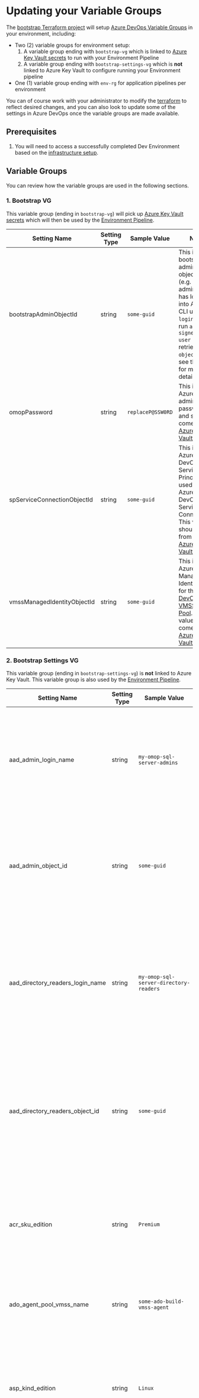 # Updating your Variable Groups

The [bootstrap Terraform project](/infra/terraform/bootstrap/README.md/#setup-azure-devops) will setup [Azure DevOps Variable Groups](https://docs.microsoft.com/en-us/azure/devops/pipelines/library/variable-groups?msclkid=ae56333ca94a11ec876141a976a04b73&view=azure-devops&tabs=yaml) in your environment, including:

* Two (2) variable groups for environment setup:
    1. A variable group ending with `bootstrap-vg` which is linked to [Azure Key Vault secrets](https://docs.microsoft.com/en-us/azure/devops/pipelines/library/variable-groups?view=azure-devops&tabs=yaml#link-secrets-from-an-azure-key-vault) to run with your Environment Pipeline
    2. A variable group ending with `bootstrap-settings-vg` which is **not** linked to Azure Key Vault to configure running your Environment pipeline
* One (1) variable group ending with `env-rg` for application pipelines per environment

You can of course work with your administrator to modify the [terraform](/infra/terraform/bootstrap/main.tf) to reflect desired changes, and you can also look to update some of the settings in Azure DevOps once the variable groups are made available.

## Prerequisites

1. You will need to access a successfully completed Dev Environment based on the [infrastructure setup](/infra/README.md).

## Variable Groups

You can review how the variable groups are used in the following sections.

### 1. Bootstrap VG

This variable group (ending in `bootstrap-vg`) will pick up [Azure Key Vault secrets](https://docs.microsoft.com/en-us/azure/devops/pipelines/library/variable-groups?view=azure-devops&tabs=yaml#link-secrets-from-an-azure-key-vault) which will then be used by the [Environment Pipeline](/pipelines/README.md/#environment-pipeline).

| Setting Name | Setting Type | Sample Value | Notes |
|--|--|--|--|
| bootstrapAdminObjectId | string | `some-guid` | This is the bootstrap admin object_id (e.g. the administrator has logged into Azure CLI using `az login` and can run `az ad signed-in-user show` to retrieve their `object_id`, see the [docs](https://docs.microsoft.com/en-us/cli/azure/ad/signed-in-user?msclkid=079fdfb0a97711ec81390314e3967d78&view=azure-cli-latest) for more details). |
| omopPassword | string | `replaceP@SSW0RD` | This is the Azure SQL administrative password, and should come from an [Azure Key Vault Secret](https://docs.microsoft.com/en-us/azure/key-vault/secrets/about-secrets?msclkid=887f3060a97711ecac7382204b3ea023). |
| spServiceConnectionObjectId | string | `some-guid` | This is the Azure DevOps Service Principal used for the Azure DevOps Service Connection.  This value should come from an [Azure Key Vault Secret](https://docs.microsoft.com/en-us/azure/key-vault/secrets/about-secrets?msclkid=887f3060a97711ecac7382204b3ea023).  |
| vmssManagedIdentityObjectId | string | `some-guid` | This is the Azure VMSS Managed Identity used for the [Azure DevOps VMSS Agent Pool](/infra/terraform/bootstrap/README.md/#setup-azure-devops).  This value should come from an [Azure Key Vault Secret](https://docs.microsoft.com/en-us/azure/key-vault/secrets/about-secrets?msclkid=887f3060a97711ecac7382204b3ea023).  |

### 2. Bootstrap Settings VG

This variable group (ending in `bootstrap-settings-vg`) is **not** linked to Azure Key Vault.  This variable group is also used by the [Environment Pipeline](/pipelines/README.md/#environment-pipeline).

| Setting Name | Setting Type | Sample Value | Notes |
|--|--|--|--|
| aad_admin_login_name | string | `my-omop-sql-server-admins` | This is the Azure AD Group name that will be added as an [Azure SQL Server AD Administrator](https://docs.microsoft.com/en-us/azure/azure-sql/database/authentication-aad-configure?msclkid=79f8d6b2a97811ec80227a313d713490&tabs=azure-powershell).  This Azure AD group should be provisioned by your administrator. |
| aad_admin_object_id | string | `some-guid` | This is the Azure AD Group Object Id that will be added as an [Azure SQL Server AD Administrator](https://docs.microsoft.com/en-us/azure/azure-sql/database/authentication-aad-configure?msclkid=79f8d6b2a97811ec80227a313d713490&tabs=azure-powershell).  This Azure AD group should be provisioned by your administrator. |
| aad_directory_readers_login_name | string | `my-omop-sql-server-directory-readers` | This is the Azure AD Group name that will be assigned [Directory Reader for your Azure SQL Server Managed Identity](https://docs.microsoft.com/en-us/azure/azure-sql/database/authentication-aad-directory-readers-role-tutorial#add-azure-sql-managed-identity-to-the-group).  This Azure AD group should be provisioned by your administrator. |
| aad_directory_readers_object_id | string | `some-guid` | This is the Azure AD Group Object Id that will be assigned [Directory Reader for your Azure SQL Server Managed Identity](https://docs.microsoft.com/en-us/azure/azure-sql/database/authentication-aad-directory-readers-role-tutorial#add-azure-sql-managed-identity-to-the-group).  This Azure AD group should be provisioned by your administrator. |
| acr_sku_edition | string | `Premium` | This is the SKU for your [Azure Container Registry](https://docs.microsoft.com/en-us/azure/container-registry/container-registry-skus?msclkid=a5537ec1aa1111eca1ac128561448abb) in your [Environment](/infra/terraform/omop/README.md).  The default is `Premium` as this SKU supports networking rules. |
| ado_agent_pool_vmss_name | string | `some-ado-build-vmss-agent` | This is the name of your [Azure VMSS](https://docs.microsoft.com/en-us/azure/devops/pipelines/agents/scale-set-agents?view=azure-devops) used for Azure DevOps, see the notes for [more details](#adoagentpoolvmssname) |
| asp_kind_edition | string | `Linux` | This is the Operating System for your [Azure App Service Plan](https://docs.microsoft.com/en-us/azure/app-service/overview-hosting-plans) in your [Environment](/infra/terraform/omop/README.md), and the default is `Linux` to host the [broadsea-webtools container](/apps/broadsea-webtools/README.md). |
| asp_sku_tier | string | `PremiumV2` |  This is the tier for your [Azure App Service Plan](https://docs.microsoft.com/en-us/azure/app-service/overview-hosting-plans) in your [Environment](/infra/terraform/omop/README.md), and the default is `PremiumV2`. |
| asp_sku_size | string | `P2V2` | This is the size for your [Azure App Service Plan](https://docs.microsoft.com/en-us/azure/app-service/overview-hosting-plans) in your [Environment](/infra/terraform/omop/README.md), and the default is `P2V2`. |
| azure_service_connection_name | string | `sp-omop-service-connection` | This is the name of your [Azure DevOps Service Connection](https://docs.microsoft.com/en-us/azure/devops/pipelines/library/service-endpoints?view=azure-devops&tabs=yaml) for your Azure DevOps project. |
| cdr_vocab_container_name | string | `vocabularies` | The name of the blob container in the CDR storage account that will be used for vocabulary file uploads for your [Environment](/infra/terraform/omop/README.md).  The default is `vocabularies`. |
| environment | string | `dev` | This is the designated environment (from your [bootstrap Terraform project](/infra/terraform/bootstrap/README.md/#step-1-update-terraformtfvars)), see the notes for [more details](#environment). |
| location | string | `westus3` | This is the location for the bootstrap resource group for your TF environment and will be used for your [Environment](/infra/terraform/omop/README.md).  The default is `westus3`. |
| omop_db_size | string | `100` | This is the size in Gb for your [Azure SQL Server](https://docs.microsoft.com/en-us/azure/azure-sql/database/resource-limits-vcore-single-databases) in your [Environment](/infra/terraform/omop/README.md). |
| omop_db_sku | string | `GP_Gen5_2` | This is the SKU for your [Azure SQL Server](https://docs.microsoft.com/en-us/azure/azure-sql/database/resource-limits-vcore-single-databases) in your [Environment](/infra/terraform/omop/README.md). |
| prefix | string | `sharing` | This is the prefix for your environment (from your [bootstrap Terraform project](/infra/terraform/bootstrap/README.md/#step-1-update-terraformtfvars)), see the notes for [more details](#prefix). |
| tf_approval_environment | string | `omop-tf-apply-environment` | This is the name of your `terraform apply` [Azure DevOps Environment](https://docs.microsoft.com/en-us/azure/devops/pipelines/process/environments?view=azure-devops) for your Azure DevOps project. |
| tf_plan_environment | string | `omop-tf-apply-environment` | This is the name of your `terraform plan` [Azure DevOps Environment](https://docs.microsoft.com/en-us/azure/devops/pipelines/process/environments?view=azure-devops) for your Azure DevOps project. |
| tf_state_filename | string | `terraform.tfstate` | This is the name of your [Terraform State file in Azure Storage](https://docs.microsoft.com/en-us/azure/developer/terraform/store-state-in-azure-storage?tabs=azure-cli). |
| tf_storage_account_name | string | `sometfstatesa` | This is the name of your Azure Storage account which has your [Terraform State file](https://docs.microsoft.com/en-us/azure/developer/terraform/store-state-in-azure-storage?tabs=azure-cli). |
| tf_storage_container_name | string | `some-statefile-container` | This is the container name in your Azure Storage account which has your [Terraform State file](https://docs.microsoft.com/en-us/azure/developer/terraform/store-state-in-azure-storage?tabs=azure-cli). |
| tf_storage_region | string | `westus3` | This is the region for your Azure Storage account which has your [Terraform State file](https://docs.microsoft.com/en-us/azure/developer/terraform/store-state-in-azure-storage?tabs=azure-cli). |
| tf_storage_resource_group | string | `some-ado-bootstrap-omop-rg` | This is the [bootstrap resource group](/infra/terraform/bootstrap/README.md/#setup-azure-bootstrap-resource-group) name for your Azure Storage account which has your [Terraform State file](https://docs.microsoft.com/en-us/azure/developer/terraform/store-state-in-azure-storage?tabs=azure-cli). |

### 3. Environment VG

The following variables are included through the [bootstrap Terraform project](/infra/terraform/bootstrap/README.md/#setup-azure-devops) which should be used by your pipelines (e.g. [vocabulary build pipeline](/pipelines/README.md/#vocabulary-build-pipeline), [vocabulary release pipeline](/pipelines/README.md/#vocabulary-release-pipeline), [broadsea build pipeline](/pipelines/README.md/#broadsea-build-pipeline), and [broadsea release pipeline](/pipelines/README.md/#broadsea-release-pipeline)).

| Setting Name | Setting Type | Sample Value | Notes |
|--|--|--|--|
| adoAgentPoolVMSSName | string | `some-ado-build-agent-vmss` | This is the name of the Azure Virtual Machine Scale Set used for the Azure DevOps Agent Pool, see [where to find it](#adoagentpoolvmssname). |
| adoVMSSBuildAgentPoolName | string | `some-ado-build-agent-vmss-pool` | This is the name of the Azure Virtual Machine Scale Set used for the Azure DevOps Agent Pool, see [where to find it](#adovmssbuildagentpoolname). |
| appSvcName | string | `my-app-service` | This is the name of the Azure App Service for Broadsea, see [where to find it](#appsvcname). |
| appSvcRg | string | `my-rg-CI` | This is the Resource Group name which hosts the Azure App Service, see [where to find it](#appsvcrg). |
| broadseaBuildPipelineName | string | `Broadsea Build Pipeline` | This is the default name for the [Broadsea Build Pipeline](/pipelines/README.md/#broadsea-build-pipeline) after you import the pipeline with the [bootstrap Terraform project](/infra/terraform/bootstrap/README.md/#setup-azure-devops). |
| broadseaReleasePipelineName | string | `Broadsea Release Pipeline` | This is the default name for the [Broadsea Release Pipeline](/pipelines/README.md/#broadsea-release-pipeline) after you import the pipeline with the [bootstrap Terraform project](/infra/terraform/bootstrap/README.md/#setup-azure-devops). |
| cdmSchema | string | `dbo` | This is the CDM schema used.  For more details you can [check the notes](#cdmschema). |
| cdmVersion | string | `5.3.1` | This is the CDM Version used.  For more details you can [check the notes](#cdmversion).|
| containerRegistry | string | `my-container-registry` | This is the Azure Container Registry Name, see [where to find it](#containerregistry). |
| dSVocabularyBlobStorageName | string | `DSVocabularyBlobStorage` | Set to `DSVocabularyBlobStorage` which should match the name of the external data source mapped in Azure SQL.  If the name of the external data source is different, use the appropriate value.  See [where to find it](#dsvocabularyblobstoragename) |
| environment | string | `dev` | This is the designated environment (from your [bootstrap Terraform project](/infra/terraform/bootstrap/README.md/#step-1-update-terraformtfvars)), see the notes for [more details](#environment). |
| prefix | string | `sharing` | This is the prefix for your environment (from your [bootstrap Terraform project](/infra/terraform/bootstrap/README.md/#step-1-update-terraformtfvars)), see the notes for [more details](#prefix). |
| resultsSchema | string | `webapi` | This is the webapi schema used.  For more details you can [check the notes](#resultsschema). |
| serviceConnection | string | `my-service-connection` | This is the name of the Azure DevOps Service Connection to the Azure Subscription, see the notes for [more details](#serviceconnection). |
| sqlServerDbName | string | `my-sql-server-db` | This is the name of the Azure SQL Server DB, see [where to find it](#sqlserverdbname). |
| sqlServerName | string | `my-sql-server` | This is the logical Azure SQL Server Name, see [where to find it](#sqlservername). |
| storageAccount | string | `sharingdevomopsa` | Set to `sharingdevomopsa` which should match the name of the storage account used by the [dSVocabularyBlobStorageName](#dsvocabularyblobstoragename) in Azure SQL.  See [where to find it](#storageaccount) |
| syntheaSchema | string | `synthea` | This is the synthea schema used.  For more details you can [check the notes](#syntheaschema). |
| syntheaVersion | string | `2.7.0` | This is the synthea version used.  For more details you can [check the notes](#syntheaversion). |
| vocabSchema | string | `dbo` | This is the vocab schema used.  For more details you can [check the notes](#vocabschema). |
| vocabulariesContainerPath | string | `vocabularies/19-AUG-2021` | This is path in the Azure Storage account where the vocabularies to load can be found, see [where to find it](#vocabulariescontainerpath).  For example, if the vocabulary file `CONCEPT.csv` is stored under `vocabularies/19-AUG-2021/CONCEPT.csv` then you would want to use `vocabularies/19-AUG-2021` as the value.  Further note that the file names and file paths are case sensitive. |
| vocabularyBuildPipelineId | string | `21` | This is the Azure DevOps Build definition id for your [vocabulary build pipeline](/pipelines/README.md/#vocabulary-build-pipeline) after it is imported through the [bootstrap Terraform project](/infra/terraform/bootstrap/README.md/#setup-azure-devops). |
| vocabularyBuildPipelineName | string | `Vocabulary Build Pipeline` | This is the Azure DevOps Build Pipeline name for your [vocabulary build pipeline](/pipelines/README.md/#vocabulary-build-pipeline) after it is imported through the [bootstrap Terraform project](/infra/terraform/bootstrap/README.md/#setup-azure-devops).  The default is `Vocabulary Build Pipeline` |
| vocabularyReleasePipelineName | string | `Vocabulary Release Pipeline` | This is the Azure DevOps Build Pipeline name for your [vocabulary release pipeline](/pipelines/README.md/#vocabulary-release-pipeline) after it is imported through the [bootstrap Terraform project](/infra/terraform/bootstrap/README.md/#setup-azure-devops).  The default is `Vocabulary Release Pipeline` |
| vocabularyVersion | string | `19-AUG-2021` | This is the vocabulary version path in the Azure Storage account container where the vocabularies to load can be found, see [where to find it](#vocabularyversion).  For example, if the vocabulary file `CONCEPT.csv` is stored under `vocabularies/19-AUG-2021/CONCEPT.csv` then you would want to use `19-AUG-2021` as the value.  Further note that the file names and file paths are case sensitive. |
| webapiSources | string | https://my-app-service.azurewebsites.net/WebAPI/source | This is the endpoint for working with WebAPI, see [where to find it](#webapisources). |

## Details for the Variable Values

These are notes on where to find the values to supply to your variable groups to reflect your environment settings.

### adoAgentPoolVMSSName

> Also known as `ado_agent_pool_vmss_name` for your [environment pipeline](/pipelines/README.md/#environment-pipeline).

1. Check your Azure DevOps project settings and navigate to your Azure DevOps Agent pools which is using your [Azure VMSS](https://docs.microsoft.com/en-us/azure/devops/pipelines/agents/scale-set-agents?view=azure-devops)

![Azure Devops Agent Pool VMSS Name](/docs/media/azure_devops_agent_pool_vmss_name.png)

### adoVMSSBuildAgentPoolName

1. Check your Azure DevOps project settings and navigate to your Azure DevOps Agent pools which is using your [Azure VMSS](https://docs.microsoft.com/en-us/azure/devops/pipelines/agents/scale-set-agents?view=azure-devops)

![Azure Devops VMSS Agent Pool Name](/docs/media/azure_devops_vmss_agent_pool_name.png)

### appSvcName

1. You can check your Resource Group and get the name of your Azure App Service for your environment.
    * You can also filter the resources and search for `app service`

![Azure App Service Name](/docs/media/azure_app_service_name.png)

### appSvcRg

1. You can check your Resource Group which contains your Azure App Service for your environment.

![Azure App Service RG Name](/docs/media/azure_app_service_rg_name.png)

### cdmSchema

1. `cdmSchema` should be set to `dbo` as a default value.  If the CDM is populated in a different schema in Azure SQL you should update the value to the new schema name.

### cdmVersion

1. `cdmVersion` should be set to `5.3.1` as a default value.  This value reflects the [CDM 5.3.1](https://github.com/OHDSI/CommonDataModel/blob/v5.3.1/Sql%20Server/OMOP%20CDM%20sql%20server%20ddl.txt) schema populated in Azure SQL.

### containerRegistry

1. You can check your Resource Group and get the name of your Azure Container Registry for your environment.
    * You can also filter the resources and search for `container registry`:

![Azure Container registry name](/docs/media/azure_container_registry_name.png)

### dSVocabularyBlobStorageName

1. Connect to Azure SQL in your environment
    * Confirm that you have set up your data source in Azure SQL, which should be covered through the prior step to [create your MI credential and setup your data source](/sql/README.md/#vocabulary-notes)

2. This value should correspond with your [Post_TF_Deploy script](/sql/scripts/Post_TF_Deploy.sql) used by the [Vocabulary Build Pipeline](/pipelines/README.md/#vocabulary-build-pipeline) and the [Vocabulary Release Pipeline](/pipelines/README.md/#vocabulary-release-pipeline):

```sql
    -- The name of the Data source is DSVocabularyBlobStorage
    CREATE EXTERNAL DATA SOURCE DSVocabularyBlobStorage
    ...
```

### environment

1. This is a designation that you will set in your [bootstrap Terraform project](/infra/terraform/bootstrap/README.md/#step-1-update-terraformtfvars) which can indicate the environment as part of the naming convention for your OHDSI on Azure resources.  For example, your OMOP resource group could be named `sharing-dev-omop-rg` if your [prefix](#prefix) is `sharing` and your `environment` is `dev`.

### prefix

1. This is a designation that you will set in your [bootstrap Terraform project](/infra/terraform/bootstrap/README.md/#step-1-update-terraformtfvars) which can indicate the prefix as part of the naming convention for your OHDSI on Azure resources.  For example, your OMOP resource group could be named `sharing-dev-omop-rg` if your `prefix` is `sharing` and your [environment](#environment) is `dev`.

### resultsSchema

1. `resultsSchema` should be set to `webApi` as a default value.  Having a separate schema for the `webApi` objects in Azure SQL is advisable.

### serviceConnection

1. Check your Azure DevOps project settings and navigate to the service connections
    * If you have rights to view your service connection, you should find one which matches with your environment, e.g. `my-service-connection`.

![Service Connection Name](/docs/media/azure_devops_service_connection_name.png)

### sqlServerDbName

1. You can check your Resource Group and get the name of your Azure SQL Server DB for your environment.
    * You can also filter the resources and search for `SQL DB`:

![Azure SQL Server DB Name](/docs/media/azure_sql_server_db_name.png)

### sqlServerName

1. You can check your Resource Group and get the name of your Azure SQL Server for your environment.
    * You can also filter the resources and search for `SQL Server`:

![Azure SQL Server Name](/docs/media/azure_sql_server_name.png)

### storageAccount

1. Connect to your RG in the Azure Portal
    * Check for the storage account which holds your vocabulary

![Vocabulary Azure Storage Account Name](/docs/media/azure_storage_account_name.png)

### syntheaSchema

1. `syntheaSchema` should be set to `synthea` as a default value.  Having a separate schema for the `synthea` objects in Azure SQL is advisable.
a.  This is also used as part of the [Broadsea Release Pipelines](/pipelines/README.md/#broadsea-release-pipeline) to generate the synthea-based population in Azure SQL.

### syntheaVersion

1. `syntheaVersion` should be set to `2.7.0` as a default value.  See [Synthea documentation](https://github.com/OHDSI/ETL-Synthea#step-by-step-example).

### vocabSchema

1. `vocabSchema` should be set to `dbo` as a default value.  If the vocabulary is populated in a different schema in Azure SQL you should update the value to the new schema name.

### vocabulariesContainerPath

1. Open your Azure Storage account in your environment using [Azure Storage Explorer](https://azure.microsoft.com/en-us/features/storage-explorer/)
    * Check the storage account `vocabularies` container for your corresponding vocabulary.
    * In this example the vocabulary file `CONCEPT.csv` is stored under `vocabularies/19-AUG-2021/CONCEPT.csv`, so the value you should use is `vocabularies/19-AUG-2021` which includes the [vocabularyVersion](#vocabularyVersion).
![image.png](/docs/media/vocabulary_container_path.png)

> Note that the file names and file paths are case sensitive.

### vocabularyVersion

1. Open your Azure Storage account in your environment using [Azure Storage Explorer](https://azure.microsoft.com/en-us/features/storage-explorer/)
    * Check the storage account `vocabularies` container for your corresponding vocabulary.
    * In this example the vocabulary file `CONCEPT.csv` is stored under `vocabularies/19-AUG-2021/CONCEPT.csv`, so the value you should use is `19-AUG-2021`.
![Vocabulary Version](/docs/media/vocabulary_storage_account.png)

> Note that the file names and file paths are case sensitive.

### webapiSources

1. This is derived from your [appSvcName](#appsvcname)
    * You will need to replace the value `replace-me` in `https://<replace-me>.azurewebsites.net/WebAPI/source` with your [appSvcName](#appsvcname)

![Azure App Service URL](/docs/media/azure_app_service_url.png)
